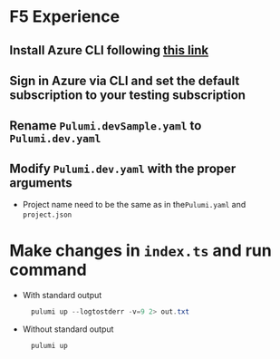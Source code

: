 # F5 Experience 


## Install Azure CLI following [this link](https://docs.microsoft.com/en-us/cli/azure/install-azure-cli)

## Sign in Azure via CLI and set the default subscription to your testing subscription
## Rename `Pulumi.devSample.yaml` to `Pulumi.dev.yaml`
## Modify `Pulumi.dev.yaml` with the proper arguments
- Project name need to be the same as in the`Pulumi.yaml` and `project.json`



# Make changes in `index.ts` and run command

- With standard output
  ```powershell 
    pulumi up --logtostderr -v=9 2> out.txt
  ```

- Without standard output
  ```powershell 
    pulumi up
  ```
